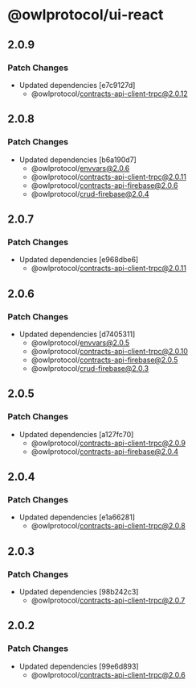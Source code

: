 # @owlprotocol/ui-react

## 2.0.9

### Patch Changes

- Updated dependencies [e7c9127d]
  - @owlprotocol/contracts-api-client-trpc@2.0.12

## 2.0.8

### Patch Changes

- Updated dependencies [b6a190d7]
  - @owlprotocol/envvars@2.0.6
  - @owlprotocol/contracts-api-client-trpc@2.0.11
  - @owlprotocol/contracts-api-firebase@2.0.6
  - @owlprotocol/crud-firebase@2.0.4

## 2.0.7

### Patch Changes

- Updated dependencies [e968dbe6]
  - @owlprotocol/contracts-api-client-trpc@2.0.11

## 2.0.6

### Patch Changes

- Updated dependencies [d7405311]
  - @owlprotocol/envvars@2.0.5
  - @owlprotocol/contracts-api-client-trpc@2.0.10
  - @owlprotocol/contracts-api-firebase@2.0.5
  - @owlprotocol/crud-firebase@2.0.3

## 2.0.5

### Patch Changes

- Updated dependencies [a127fc70]
  - @owlprotocol/contracts-api-client-trpc@2.0.9
  - @owlprotocol/contracts-api-firebase@2.0.4

## 2.0.4

### Patch Changes

- Updated dependencies [e1a66281]
  - @owlprotocol/contracts-api-client-trpc@2.0.8

## 2.0.3

### Patch Changes

- Updated dependencies [98b242c3]
  - @owlprotocol/contracts-api-client-trpc@2.0.7

## 2.0.2

### Patch Changes

- Updated dependencies [99e6d893]
  - @owlprotocol/contracts-api-client-trpc@2.0.6
